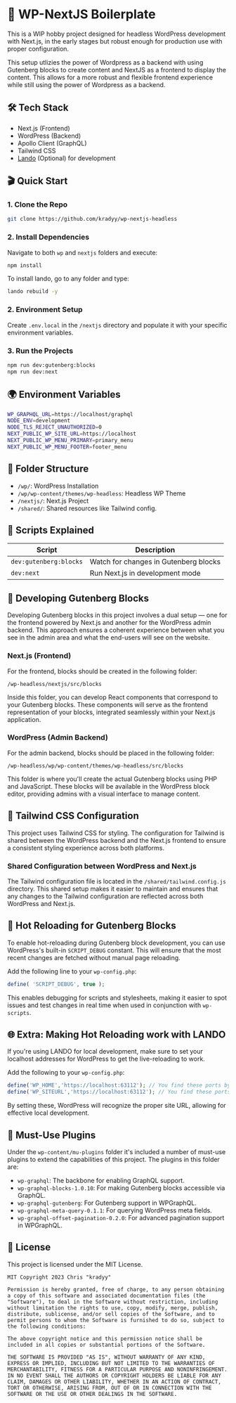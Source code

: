 # 🚀 WP-NextJS Boilerplate

This is a WIP hobby project designed for headless WordPress development with Next.js, in the early stages but robust enough for production use with proper configuration.

This setup utlizies the power of Wordpress as a backend with using Gutenberg blocks to create content and NextJS as a frontend to display the content. This allows for a more robust and flexible frontend experience while still using the power of Wordpress as a backend.

## 🛠 Tech Stack

- Next.js (Frontend)
- WordPress (Backend)
- Apollo Client (GraphQL)
- Tailwind CSS
- [Lando](https://lando.dev/) (Optional) for development

## 🎬 Quick Start

### 1. Clone the Repo

```bash
git clone https://github.com/kradyy/wp-nextjs-headless
```

### 2. Install Dependencies

Navigate to both `wp` and `nextjs` folders and execute:

```bash
npm install
```

To install lando, go to any folder and type:

```bash
lando rebuild -y
```

### 2. Environment Setup

Create `.env.local` in the `/nextjs` directory and populate it with your specific environment variables.

### 3. Run the Projects

```bash
npm run dev:gutenberg:blocks
npm run dev:next
```

## 🌍 Environment Variables

```bash
WP_GRAPHQL_URL=https://localhost/graphql
NODE_ENV=development
NODE_TLS_REJECT_UNAUTHORIZED=0
NEXT_PUBLIC_WP_SITE_URL=https://localhost
NEXT_PUBLIC_WP_MENU_PRIMARY=primary_menu
NEXT_PUBLIC_WP_MENU_FOOTER=footer_menu
```

## 📁 Folder Structure

- `/wp/`: WordPress Installation
- `/wp/wp-content/themes/wp-headless`: Headless WP Theme
- `/nextjs/`: Next.js Project
- `/shared/`: Shared resources like Tailwind config.

## 📜 Scripts Explained

| Script                 | Description                           |
| ---------------------- | ------------------------------------- |
| `dev:gutenberg:blocks` | Watch for changes in Gutenberg blocks |
| `dev:next`             | Run Next.js in development mode       |

## 🧱 Developing Gutenberg Blocks

Developing Gutenberg blocks in this project involves a dual setup — one for the frontend powered by Next.js and another for the WordPress admin backend. This approach ensures a coherent experience between what you see in the admin area and what the end-users will see on the website.

### Next.js (Frontend)

For the frontend, blocks should be created in the following folder:

```plaintext
/wp-headless/nextjs/src/blocks
```

Inside this folder, you can develop React components that correspond to your Gutenberg blocks. These components will serve as the frontend representation of your blocks, integrated seamlessly within your Next.js application.

### WordPress (Admin Backend)

For the admin backend, blocks should be placed in the following folder:

```plaintext
/wp-headless/wp/wp-content/themes/wp-headless/src/blocks
```

This folder is where you'll create the actual Gutenberg blocks using PHP and JavaScript. These blocks will be available in the WordPress block editor, providing admins with a visual interface to manage content.

## 🎨 Tailwind CSS Configuration

This project uses Tailwind CSS for styling. The configuration for Tailwind is shared between the WordPress backend and the Next.js frontend to ensure a consistent styling experience across both platforms.

### Shared Configuration between WordPress and Next.js

The Tailwind configuration file is located in the `/shared/tailwind.config.js` directory. This shared setup makes it easier to maintain and ensures that any changes to the Tailwind configuration are reflected across both WordPress and Next.js.

## 🔄 Hot Reloading for Gutenberg Blocks

To enable hot-reloading during Gutenberg block development, you can use WordPress's built-in `SCRIPT_DEBUG` constant. This will ensure that the most recent changes are fetched without manual page reloading.

Add the following line to your `wp-config.php`:

```php
define( 'SCRIPT_DEBUG', true );
```

This enables debugging for scripts and stylesheets, making it easier to spot issues and test changes in real time when used in conjunction with `wp-scripts`.

## 🌐 Extra: Making Hot Reloading work with LANDO

If you're using LANDO for local development, make sure to set your localhost addresses for WordPress to get the live-reloading to work.

Add the following to your `wp-config.php`:

```php
define('WP_HOME','https://localhost:63112'); // You find these ports by running lando info
define('WP_SITEURL','https://localhost:63112'); // You find these ports by running lando info
```

By setting these, WordPress will recognize the proper site URL, allowing for effective local development.

## 🎯 Must-Use Plugins

Under the `wp-content/mu-plugins` folder it's included a number of must-use plugins to extend the capabilities of this project. The plugins in this folder are:

- `wp-graphql`: The backbone for enabling GraphQL support.
- `wp-graphql-blocks-1.0.10`: For making Gutenberg blocks accessible via GraphQL.
- `wp-graphql-gutenberg`: For Gutenberg support in WPGraphQL.
- `wp-graphql-meta-query-0.1.1`: For querying WordPress meta fields.
- `wp-graphql-offset-pagination-0.2.0`: For advanced pagination support in WPGraphQL.

## 📜 License

This project is licensed under the MIT License.

```
MIT Copyright 2023 Chris "kradyy"

Permission is hereby granted, free of charge, to any person obtaining a copy of this software and associated documentation files (the "Software"), to deal in the Software without restriction, including without limitation the rights to use, copy, modify, merge, publish, distribute, sublicense, and/or sell copies of the Software, and to permit persons to whom the Software is furnished to do so, subject to the following conditions:

The above copyright notice and this permission notice shall be included in all copies or substantial portions of the Software.

THE SOFTWARE IS PROVIDED "AS IS", WITHOUT WARRANTY OF ANY KIND, EXPRESS OR IMPLIED, INCLUDING BUT NOT LIMITED TO THE WARRANTIES OF MERCHANTABILITY, FITNESS FOR A PARTICULAR PURPOSE AND NONINFRINGEMENT. IN NO EVENT SHALL THE AUTHORS OR COPYRIGHT HOLDERS BE LIABLE FOR ANY CLAIM, DAMAGES OR OTHER LIABILITY, WHETHER IN AN ACTION OF CONTRACT, TORT OR OTHERWISE, ARISING FROM, OUT OF OR IN CONNECTION WITH THE SOFTWARE OR THE USE OR OTHER DEALINGS IN THE SOFTWARE.
```
